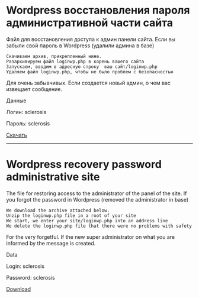 # Wordpress восстановления пароля административной части сайта
Файл для восстановления доступа к админ панели сайта.
Если вы забыли свой пароль в Wordpress (удалили админа в базе)

    Скачиваем архив, прикрепленный ниже.
    Разархивируем файл loginwp.php в корень вашего сайта
    Запускаем, вводим в адресную строку  ваш сайт/loginwp.php
    Удаляем файл loginwp.php, чтобы не было проблем с безопасностью

Для очень забывчивых. Если создается новый админ, о чем вас извещает сообщение.

Данные

Логин: sclerosis

Пароль: sclerosis

[Скачать](https://github.com/Poznakomlus/Wordpress_admin_login/archive/master.zip)

* * *

# Wordpress recovery password administrative site
The file for restoring access to the administrator of the panel of the site.
If you forgot the password in Wordpress (removed the administrator in base)

    We download the archive attached below.
    Unzip the loginwp.php file in a root of your site
    We start, we enter your site/loginwp.php into an address line
    We delete the loginwp.php file that there were no problems with safety

For the very forgetful. If the new super administrator on what you are informed by the message is created.

Data

Login: sclerosis

Password: sclerosis

[Download](https://github.com/Poznakomlus/Joomla_admin_login/archive/master.zip)